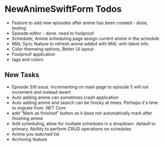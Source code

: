 # NewAnimeSwiftForm Todos

- Feature to add new episodes after anime has been created - done, testing
- Episode editor - done. need to foolproof
- Scheduler, Anime scheduling page assign current anime in the schedule
- MAL Sync feature to refresh anime added with MAL with latest info
- Color themeing options, Better UI layout
- Foolproof application
- tags and colors


## New Tasks

- Episode 5/6 issue. Incrementing on main page to episode 5 will not increment and instead revert
- Auto adding anime can sometimes crash application
- Auto adding anime and search can be finicky at times. Perhaps it's time to migrate from .NET Core
- add "Mark as finished" button as it does not automatically mark after finishing anime
- Add scheduling, allow for multiple schedules in a dropdown. default to primary. Abillity to perform CRUD operations on schedules
- Anime you watched list
- Archiving feature
